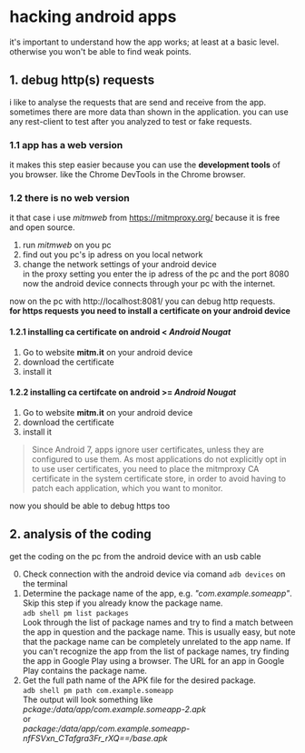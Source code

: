 # hacking android apps
it's important to understand how the app works; at least at a basic level. 
otherwise you won't be able to find weak points.
## 1. debug http(s) requests
i like to analyse the requests that are send and receive from the app. sometimes there are more data than shown in the application.
you can use any rest-client to test after you analyzed to test or fake requests.
### 1.1 app has a web version
it makes this step easier because you can use the **development tools** of you browser. like the Chrome DevTools in the Chrome browser.
### 1.2 there is no web version 
it that case i use *mitmweb* from https://mitmproxy.org/ because it is free and open source. 
1. run *mitmweb* on you pc
2. find out you pc's ip adress on you local network
3. change the network settings of your android device <br/>
in the proxy setting you enter the ip adress of the pc and the port 8080
now the android device connects through your pc with the internet. <br/>

now on the pc with http://localhost:8081/ you can debug http requests. <br/>
**for https requests you need to install a certificate on your android device**
#### 1.2.1 installing ca certificate on android < *Android Nougat*
1. Go to website **mitm.it** on your android device
2. download the certificate 
3. install it 



#### 1.2.2 installing ca certifcate on android >= *Android Nougat*

1. Go to website **mitm.it** on your android device
2. download the certificate 
3. install it 

> Since Android 7, apps ignore user certificates, unless they are configured to use them. As most applications do not explicitly opt in to use user certificates, you need to place the mitmproxy CA certificate in the system certificate store, in order to avoid having to patch each application, which you want to monitor. 

now you should be able to debug https too

## 2. analysis of the coding

get the coding on the pc from the android device with an usb cable

0. Check connection with the android device via comand `adb devices` on the terminal
1. Determine the package name of the app, e.g. *"com.example.someapp"*. Skip this step if you already know the package name. </br>
`adb shell pm list packages` </br>
Look through the list of package names and try to find a match between the app in question and the package name. This is usually easy, but note that the package name can be completely unrelated to the app name. If you can't recognize the app from the list of package names, try finding the app in Google Play using a browser. The URL for an app in Google Play contains the package name.
2. Get the full path name of the APK file for the desired package. </br>
`adb shell pm path com.example.someapp` </br>
The output will look something like </br>
*pckage:/data/app/com.example.someapp-2.apk* </br>
or </br>
*package:/data/app/com.example.someapp-nfFSVxn_CTafgra3Fr_rXQ==/base.apk*
